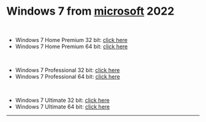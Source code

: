 # Windows 7 from [microsoft](https://web.archive.org/web/20210718031019/https://www.microsoft.com/en-us/software-download/windows7) 2022
<br>

- Windows 7 Home Premium 32 bit: [click here](https://web.archive.org/web/20220524034553/https://download.microsoft.com/download/E/D/A/EDA6B508-7663-4E30-86F9-949932F443D0/7601.24214.180801-1700.win7sp1_ldr_escrow_CLIENT_HOMEPREMIUM_x86FRE_en-us.iso)
- Windows 7 Home Premium 64 bit: [click here](https://web.archive.org/web/20220524034549/https://download.microsoft.com/download/E/A/8/EA804D86-C3DF-4719-9966-6A66C9306598/7601.24214.180801-1700.win7sp1_ldr_escrow_CLIENT_HOMEPREMIUM_x64FRE_en-us.iso)
<br>

- Windows 7 Professional 32 bit: [click here](https://web.archive.org/web/20220316005307/https://download.microsoft.com/download/C/0/6/C067D0CD-3785-4727-898E-60DC3120BB14/7601.24214.180801-1700.win7sp1_ldr_escrow_CLIENT_PROFESSIONAL_x86FRE_en-us.iso)
- Windows 7 Professional 64 bit: [click here](https://web.archive.org/web/20220316005430/https://download.microsoft.com/download/0/6/3/06365375-C346-4D65-87C7-EE41F55F736B/7601.24214.180801-1700.win7sp1_ldr_escrow_CLIENT_PROFESSIONAL_x64FRE_en-us.iso)
<br>

- Windows 7 Ultimate 32 bit: [click here](https://web.archive.org/web/20220424144205/https://download.microsoft.com/download/1/E/6/1E6B4803-DD2A-49DF-8468-69C0E6E36218/7601.24214.180801-1700.win7sp1_ldr_escrow_CLIENT_ULTIMATE_x86FRE_en-us.iso)
- Windows 7 Ultimate 64 bit: [click here](https://web.archive.org/web/20220121194127/https://download.microsoft.com/download/5/1/9/5195A765-3A41-4A72-87D8-200D897CBE21/7601.24214.180801-1700.win7sp1_ldr_escrow_CLIENT_ULTIMATE_x64FRE_en-us.iso)
*****************************


